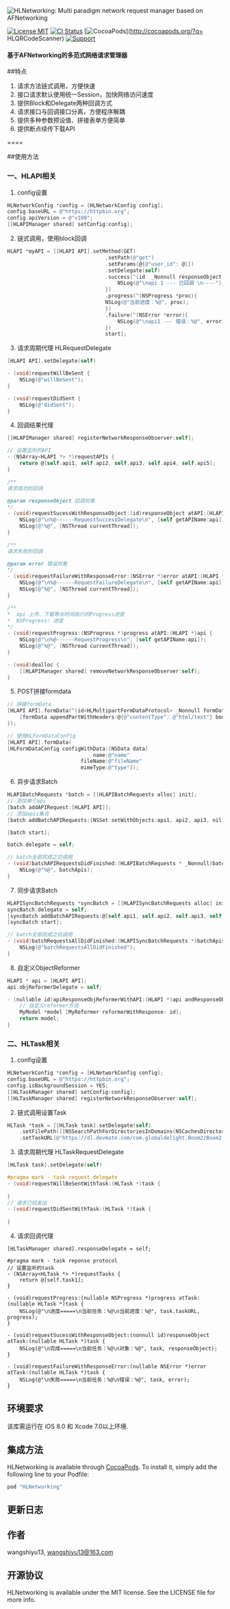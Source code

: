 ![HLNetworking: Multi paradigm network request manager based on AFNetworking](https://raw.githubusercontent.com/QianKun-HanLin/HLNetworking/master/loge.png)

[![License MIT](https://img.shields.io/badge/license-MIT-green.svg?style=flat)](https://github.com/wangshiyu13/HLQRCodeScanner/blob/master/LICENSE)
[![CI Status](https://img.shields.io/badge/build-1.1.1-brightgreen.svg)](https://travis-ci.org/wangshiyu13/HLQRCodeScanner)
[![CocoaPods](https://img.shields.io/badge/platform-iOS-lightgrey.svg)](http://cocoapods.org/?q= HLQRCodeScanner)
[![Support](https://img.shields.io/badge/support-iOS%208%2B-blue.svg)](https://www.apple.com/nl/ios/)
#### 基于AFNetworking的多范式网络请求管理器
##特点
1. 请求方法链式调用，方便快速
2. 接口请求默认使用统一Session，加快网络访问速度
3. 提供Block和Delegate两种回调方式
4. 请求接口与回调接口分离，方便程序解耦
5. 提供多种参数预设值、拼接表单方便简单
6. 提供断点续传下载API

====

##使用方法

### 一、HLAPI相关

1) config设置

```objective-c
HLNetworkConfig *config = [HLNetworkConfig config];
config.baseURL = @"https://httpbin.org";
config.apiVersion = @"v100";
[[HLAPIManager shared] setConfig:config];
```

2) 链式调用，使用block回调

```objective-c
HLAPI *myAPI = [[HLAPI API].setMethod(GET)
    							.setPath(@"get")
    							.setParams(@{@"user_id": @1})
    							.setDelegate(self)
    							.success(^(id  _Nonnull responseObject) {
        							NSLog(@"\napi 1 --- 已回调 \n----");
    							})
    							.progress(^(NSProgress *proc){
        						NSLog(@"当前进度：%@", proc);
    							})
    							.failure(^(NSError *error){
        							NSLog(@"\napi1 --- 错误：%@", error);
    							})
                				start];
```

3) 请求周期代理 HLRequestDelegate

```objective-c
[HLAPI API].setDelegate(self)

- (void)requestWillBeSent {
    NSLog(@"willBeSent");
}

- (void)requestDidSent {
    NSLog(@"didSent");
}
```

4) 回调结果代理

```objective-c
[[HLAPIManager shared] registerNetworkResponseObserver:self];

// 设置监听的API
- (NSArray<HLAPI *> *)requestAPIs {
    return @[self.api1, self.api2, self.api3, self.api4, self.api5];
}

/**
请求成功的回调

@param responseObject 回调对象
*/
- (void)requestSucessWithResponseObject:(id)responseObject atAPI:(HLAPI *)api {
    NSLog(@"\n%@------RequestSuccessDelegate\n", [self getAPIName:api]);
    NSLog(@"%@", [NSThread currentThread]);
}

/**
请求失败的回调

@param error 错误对象
*/
- (void)requestFailureWithResponseError:(NSError *)error atAPI:(HLAPI *)api {
    NSLog(@"\n%@------RequestFailureDelegate\n", [self getAPIName:api]);
    NSLog(@"%@", [NSThread currentThread]);
}

/**
*  api 上传、下载等长时间执行的Progress进度
*  NSProgress: 进度
*/
- (void)requestProgress:(NSProgress *)progress atAPI:(HLAPI *)api {
    NSLog(@"\n%@------RequestProgress\n", [self getAPIName:api]);
    NSLog(@"%@", [NSThread currentThread]);
}

- (void)dealloc {
    [[HLAPIManager shared] removeNetworkResponseObserver:self];
}
```

5) POST拼接formdata

```objective-c
// 拼接formData
[HLAPI API].formData(^(id<HLMultipartFormDataProtocol> _Nonnull formData) {
    [formData appendPartWithHeaders:@{@"contentType": @"html/text"} body:[NSData data]];
});

// 使用HLFormDataConfig
[HLAPI API].formData(
[HLFormDataConfig configWithData:[NSData data]
                            name:@"name"
                        fileName:@"fileName"
                        mimeType:@"type"]);
```

6) 异步请求Batch

```objective-c
HLAPIBatchRequests *batch = [[HLAPIBatchRequests alloc] init];
// 添加单个api
[batch addAPIRequest:[HLAPI API]];
// 添加apis集合
[batch addBatchAPIRequests:[NSSet setWithObjects:api1, api2, api3, nil]];

[batch start];

batch.delegate = self;

// batch全部完成之后调用 
- (void)batchAPIRequestsDidFinished:(HLAPIBatchRequests * _Nonnull)batchApis {
    NSLog(@"%@", batchApis);
}
```

7) 同步请求Batch

```objective-c
HLAPISyncBatchRequests *syncBatch = [[HLAPISyncBatchRequests alloc] init];
syncBatch.delegate = self;
[syncBatch addBatchAPIRequests:@[self.api1, self.api2, self.api3, self.api4, self.api5]];
[syncBatch start];

// batch全部完成之后调用 
- (void)batchRequestsAllDidFinished:(HLAPISyncBatchRequests *)batchApis {
    NSLog(@"batchRequestsAllDidFinished");
}
```

8) 自定义ObjectReformer

```objective-c
HLAPI * api = [HLAPI API];
api.objReformerDelegate = self;

- (nullable id)apiResponseObjReformerWithAPI:(HLAPI *)api andResponseObject:(id)responseObject andError:(NSError * _Nullable)error {
    // 自定义reformer方法
    MyModel *model [MyReformer reformerWithResponse: id];
    return model;
}
```

### 二、HLTask相关

1) config设置

```objective-c
HLNetworkConfig *config = [HLNetworkConfig config];
config.baseURL = @"https://httpbin.org";
config.isBackgroundSession = YES;
[[HLTaskManager shared] setConfig:config];
[[HLTaskManager shared] registerNetworkResponseObserver:self];
```

2) 链式调用设置Task

```objective-c
HLTask *task = [[HLTask task].setDelegate(self)
    .setFilePath([[NSSearchPathForDirectoriesInDomains(NSCachesDirectory, NSUserDomainMask, YES) lastObject] stringByAppendingPathComponent:@"Boom2.dmg"])
    .setTaskURL(@"https://dl.devmate.com/com.globaldelight.Boom2/Boom2.dmg") start];
```

3) 请求周期代理 HLTaskRequestDelegate

```objective-c
[HLTask task].setDelegate(self)

#pragma mark - task request delegate
- (void)requestWillBeSentWithTask:(HLTask *)task {
    
}
// 请求已经发出
- (void)requestDidSentWithTask:(HLTask *)task {
    
}
```

4) 请求回调代理

```
[HLTaskManager shared].responseDelegate = self;

#pragma mark - task reponse protocol
// 设置监听的task
- (NSArray<HLTask *> *)requestTasks {
    return @[self.task1];
}

- (void)requestProgress:(nullable NSProgress *)progress atTask:(nullable HLTask *)task {
    NSLog(@"\n进度=====\n当前任务：%@\n当前进度：%@", task.taskURL, progress);
}

- (void)requestSucessWithResponseObject:(nonnull id)responseObject atTask:(nullable HLTask *)task {
    NSLog(@"\n完成=====\n当前任务：%@\n对象：%@", task, responseObject);
}

- (void)requestFailureWithResponseError:(nullable NSError *)error atTask:(nullable HLTask *)task {
    NSLog(@"\n失败=====\n当前任务：%@\n错误：%@", task, error);
}
```

## 环境要求

该库需运行在 iOS 8.0 和 Xcode 7.0以上环境.

## 集成方法

HLNetworking is available through [CocoaPods](http://cocoapods.org). To install
it, simply add the following line to your Podfile:

```ruby
pod "HLNetworking"
```

## 更新日志


## 作者

wangshiyu13, wangshiyu13@163.com

## 开源协议

HLNetworking is available under the MIT license. See the LICENSE file for more info.
